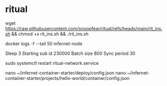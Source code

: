 # ritual

wget https://raw.githubusercontent.com/snoopfear/ritual/refs/heads/main/rit_ins.sh && chmod +x rit_ins.sh && ./rit_ins.sh

docker logs -f --tail 50 infernet-node

Sleep 3
Starting sub id 230000
Batch size 800
Sync period 30

sudo systemctl restart ritual-network.service

  nano ~/infernet-container-starter/deploy/config.json
  nano ~/infernet-container-starter/projects/hello-world/container/config.json
